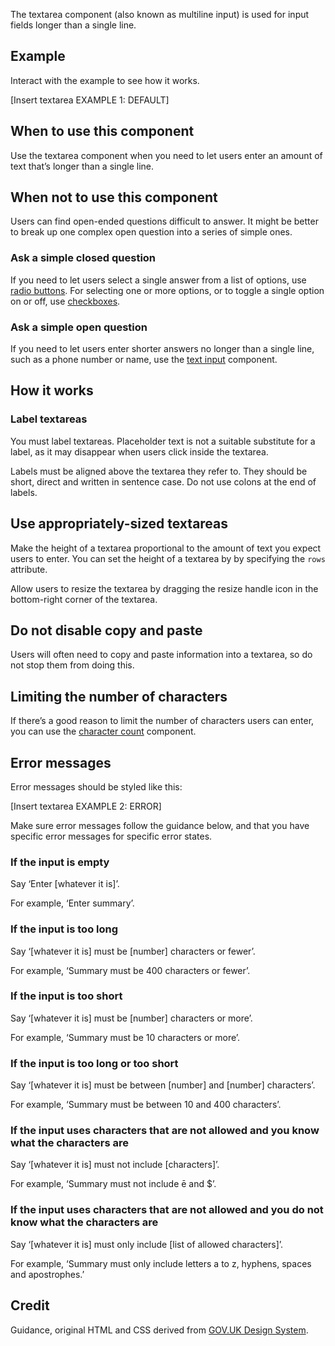 <P styleSize="large">
    The textarea component (also known as multiline input) is used for input fields longer than a single line.
</P>

## Example

Interact with the example to see how it works.

[Insert textarea EXAMPLE 1: DEFAULT]

## When to use this component

Use the textarea component when you need to let users enter an amount of text that’s longer than a single line.

## When not to use this component

Users can find open-ended questions difficult to answer. It might be better to break up one complex open question into a series of simple ones.

### Ask a simple closed question

If you need to let users select a single answer from a list of options, use [radio buttons](./Radios). For selecting one or more options, or to toggle a single option on or off, use [checkboxes](./Checkboxes).

### Ask a simple open question

If you need to let users enter shorter answers no longer than a single line, such as a phone number or name, use the [text input](./Input) component.

## How it works

### Label textareas

You must label textareas. Placeholder text is not a suitable substitute for a label, as it may disappear when users click inside the textarea.

Labels must be aligned above the textarea they refer to. They should be short, direct and written in sentence case. Do not use colons at the end of labels.

## Use appropriately-sized textareas

Make the height of a textarea proportional to the amount of text you expect users to enter. You can set the height of a textarea by by specifying the `rows` attribute.

Allow users to resize the textarea by dragging the resize handle icon in the bottom-right corner of the textarea.

## Do not disable copy and paste

Users will often need to copy and paste information into a textarea, so do not stop them from doing this.

## Limiting the number of characters

If there’s a good reason to limit the number of characters users can enter, you can use the [character count](./CharacterCount) component.

## Error messages

Error messages should be styled like this:

[Insert textarea EXAMPLE 2: ERROR]

Make sure error messages follow the guidance below, and that you have specific error messages for specific error states.

### If the input is empty

Say ‘Enter [whatever it is]’.

For example, ‘Enter summary’.

### If the input is too long

Say ‘[whatever it is] must be [number] characters or fewer’.

For example, ‘Summary must be 400 characters or fewer’.

### If the input is too short

Say ‘[whatever it is] must be [number] characters or more’.

For example, ‘Summary must be 10 characters or more’.

### If the input is too long or too short

Say ‘[whatever it is] must be between [number] and [number] characters’.

For example, ‘Summary must be between 10 and 400 characters’.

### If the input uses characters that are not allowed and you know what the characters are

Say ‘[whatever it is] must not include [characters]’.

For example, ‘Summary must not include ē and \$’.

### If the input uses characters that are not allowed and you do not know what the characters are

Say ‘[whatever it is] must only include [list of allowed characters]’.

For example, ‘Summary must only include letters a to z, hyphens, spaces and apostrophes.’

## Credit

Guidance, original HTML and CSS derived from [GOV.UK Design System](https://github.com/alphagov/govuk-frontend).

